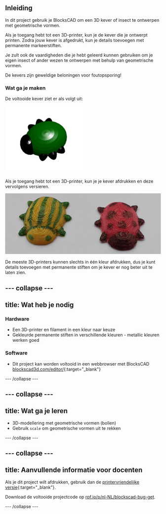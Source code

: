 ## Inleiding

In dit project gebruik je BlocksCAD om een 3D kever of insect te ontwerpen met geometrische vormen.

Als je toegang hebt tot een 3D-printer, kun je de kever die je ontwerpt printen. Zodra jouw kever is afgedrukt, kun je details toevoegen met permanente markeerstiften.

Je zult ook de vaardigheden die je hebt geleerd kunnen gebruiken om je eigen insect of ander wezen te ontwerpen met behulp van geometrische vormen.

De kevers zijn geweldige beloningen voor foutopsporing!

### Wat ga je maken

De voltooide kever ziet er als volgt uit:

![schermafbeelding](images/bug-complete.png)

Als je toegang hebt tot een 3D-printer, kun je je kever afdrukken en deze vervolgens versieren.

![Voltooid project](images/bug-showcase.png)

De meeste 3D-printers kunnen slechts in één kleur afdrukken, dus je kunt details toevoegen met permanente stiften om je kever er nog beter uit te laten zien.

--- collapse ---
---
title: Wat heb je nodig
---

### Hardware

+ Een 3D-printer en filament in een kleur naar keuze
+ Gekleurde permanente stiften in verschillende kleuren - metallic kleuren werken goed

### Software

+ Dit project kan worden voltooid in een webbrowser met BlocksCAD [blockscad3d.com/editor/](https://www.blockscad3d.com/editor){:target="_blank"}

--- /collapse ---

--- collapse ---
---
title: Wat ga je leren
---

+ 3D-modellering met geometrische vormen (bollen)
+ Gebruik `scale` om geometrische vormen uit te rekken

--- /collapse ---

--- collapse ---
---
title: Aanvullende informatie voor docenten
---

Als je dit project wilt afdrukken, gebruik dan de [printervriendelijke versie](https://projects.raspberrypi.org/en/projects/blockscad-bug/print){:target="_blank"}.

Download de voltooide projectcode op [rpf.io/p/nl-NL/blockscad-bug-get](https://rpf.io/p/nl-NL/blockscad-bug-get).

--- /collapse ---
